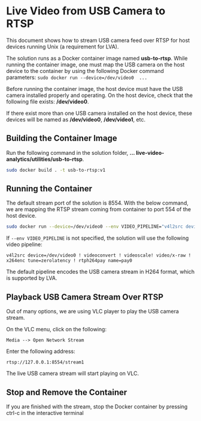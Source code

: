 # Live Video from USB Camera to RTSP
This document shows how to stream USB camera feed over RTSP for host devices running Unix (a requirement for LVA). 

The solution runs as a Docker container image named **usb-to-rtsp**. While running the container image, one must map the USB camera on the host device to the container by using the following Docker command parameters: `sudo docker run --device=/dev/video0  ...` 

Before running the container image, the host device must have the USB camera installed properly and operating. On the host device, check that the following file exists: **/dev/video0**.  

If there exist more than one USB camera installed on the host device, these devices will be named as **/dev/video0**, **/dev/video1**, etc.  

## Building the Container Image
Run the following command in the solution folder, **... live-video-analytics/utilities/usb-to-rtsp**.

```bash
sudo docker build . -t usb-to-rtsp:v1
```

## Running the Container
The default stream port of the solution is 8554. With the below command, we are mapping the RTSP stream coming from container to port 554 of the host device.

```bash
sudo docker run --device=/dev/video0 --env VIDEO_PIPELINE="v4l2src device=/dev/video0 ! video/x-raw,format=YUY2,width=640,height=480 ! videoscale ! videoconvert ! video/x-raw,format=I420 ! x264enc tune=zerolatency ! rtph264pay name=pay0" -p 8554:8554 -it --rm usb-to-rtsp:v1  
```

If `--env VIDEO_PIPELINE` is not specified, the solution will use the following video pipeline: 

```
v4l2src device=/dev/video0 ! videoconvert ! videoscale! video/x-raw ! x264enc tune=zerolatency ! rtph264pay name=pay0
```

The default pipeline encodes the USB camera stream in H264 format, which is supported by LVA. 

## Playback USB Camera Stream Over RTSP
Out of many options, we are using VLC player to play the USB camera stream.

On the VLC menu, click on the following:

```
Media --> Open Network Stream
```

Enter the following address:

```
rtsp://127.0.0.1:8554/stream1
```

The live USB camera stream will start playing on VLC.

## Stop and Remove the Container
If you are finished with the stream, stop the Docker container by pressing ctrl-c in the interactive terminal

